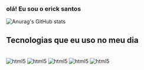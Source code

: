 
### olá! Eu sou o erick santos

![Anurag's GitHub stats](https://github-readme-stats.vercel.app/api?username=ericksantos03&show_icons=true&theme=radical)

## Tecnologias que eu uso no meu dia


<div style="display: inline_block"><br/> 
<img align="center" alt = "html5" src = "https://img.shields.io/badge/HTML5-E34F26?style=for-the-badge&logo=html5&logoColor=white"/>
<img align="center" alt = "html5" src = "https://img.shields.io/badge/CSS3-1572B6?style=for-the-badge&logo=css3&logoColor=white"/>
<img align="center" alt = "html5" src = "https://img.shields.io/badge/JavaScript-F7DF1E?style=for-the-badge&logo=javascript&logoColor=black"/>
<img align="center" alt = "html5" src = "https://img.shields.io/badge/C%23-239120?style=for-the-badge&logo=c-sharp&logoColor=white"/>
<img align="center" alt = "html5" src = "https://img.shields.io/badge/CSS-239120?&style=for-the-badge&logo=css3&logoColor=white"/>  
</div>
